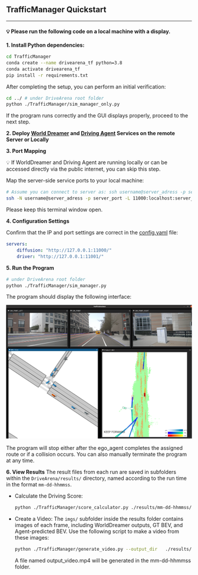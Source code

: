 ## TrafficManager Quickstart
---
#### 💡 Please run the following code on a local machine with a display.

**1.	Install Python dependencies:**

```bash
cd TrafficManager
conda create --name drivearena_tf python=3.8
conda activate drivearena_tf
pip install -r requirements.txt
```

After completing the setup, you can perform an initial verification:


```bash
cd ../ # under DriveArena root folder
python ./TrafficManager/sim_manager_only.py
``` 

If the program runs correctly and the GUI displays properly, proceed to the next step.

**2. Deploy [World Dreamer](../../WorldDreamer/docs/GETTING_STARTED.md) and [Driving Agent](../../DrivingAgents/UniAD/README.md) Services on the remote Server or Locally**
<!-- Detailed instructions: <span style="color: red;">此处需要link到相关文档</span> -->

**3. Port Mapping**

💡 If WorldDreamer and Driving Agent are running locally or can be accessed directly via the public internet, you can skip this step.

Map the server-side service ports to your local machine:

```bash
# Assume you can connect to server as: ssh username@server_adress -p server_port
ssh -N username@server_adress -p server_port -L 11000:localhost:server_diffusion_port -L 11001:localhost:server_driver_port
```

Please keep this terminal window open.

**4. Configuration Settings**

Confirm that the IP and port settings are correct in the [config.yaml](../../config.yaml) file:
```yaml
servers:
    diffusion: "http://127.0.0.1:11000/"
    driver: "http://127.0.0.1:11001/"
```

**5. Run the Program**
```bash
# under DriveArena root folder
python ./TrafficManager/sim_manager.py
``` 
The program should display the following interface:

![Simulation Interface of TrafficManager](../../assets/simulation.png)

The program will stop either after the ego_agent completes the assigned route or if a collision occurs. You can also manually terminate the program at any time.

**6. View Results**
The result files from each run are saved in subfolders within the `DriveArena/results/` directory, named according to the run time in the format `mm-dd-hhmmss`.

* Calculate the Driving Score:
    ```bash
    python ./TrafficManager/score_calculator.py ./results/mm-dd-hhmmss/ # modify to real path
    ```

* Create a Video:
    The `imgs/` subfolder inside the results folder contains images of each frame, including WorldDreamer outputs, GT BEV, and Agent-predicted BEV. Use the following script to make a video from these images:

    ```bash
    python ./TrafficManager/generate_video.py --output_dir   ./results/mm-dd-hhmmss/ # modify to real path
    ```

    A file named output_video.mp4 will be generated in the mm-dd-hhmmss folder.

